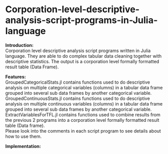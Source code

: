 # Corporation-level-descriptive-analysis-script-programs-in-Julia-language

<b>Introduction:</b><br />
Corporation level descriptive analysis script programs written in Julia language. They are able to do complex tabular data cleaning together with descriptive statistics. The output is a corporation level formally formatted result table (Data Frame). <br />

<b>Features:</b><br />
GroupedCategoricalStats.jl contains functions used to do descriptive analysis on multiple categorical variables (columns) in a tabular data frame grouped into several sub data frames by another categorical variable. <br />
GroupedContinuousStats.jl contains functions used to do descriptive analysis on multiple continuous variables (columns) in a tabular data frame grouped into several sub data frames by another categorical variable. <br />
ExtractVariablesForTFL.jl contains functions used to combine results from the previous 2 programs into a corporation level formally formatted result table (Data frame). <br />
Please look into the comments in each script program to see details about how to use them. <br />

<b>Implementation:</b><br />

